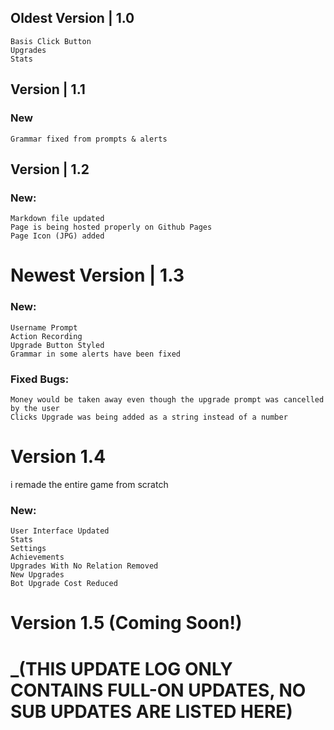 ## Oldest Version | 1.0
    Basis Click Button
    Upgrades
    Stats

## Version | 1.1 
### New
    Grammar fixed from prompts & alerts

## Version | 1.2
### New:
    Markdown file updated
    Page is being hosted properly on Github Pages
    Page Icon (JPG) added

# Newest Version | 1.3
### New:
    Username Prompt
    Action Recording
    Upgrade Button Styled
    Grammar in some alerts have been fixed

### Fixed Bugs:
    Money would be taken away even though the upgrade prompt was cancelled by the user
    Clicks Upgrade was being added as a string instead of a number

# Version 1.4
i remade the entire game from scratch

### New:
    User Interface Updated 
    Stats
    Settings
    Achievements
    Upgrades With No Relation Removed
    New Upgrades
    Bot Upgrade Cost Reduced

# Version 1.5 (Coming Soon!)

# _(THIS UPDATE LOG ONLY CONTAINS FULL-ON UPDATES, NO SUB UPDATES ARE LISTED HERE)